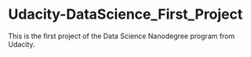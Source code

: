 # Udacity-DataScience_First_Project
This is the first project of the Data Science Nanodegree program from Udacity.
